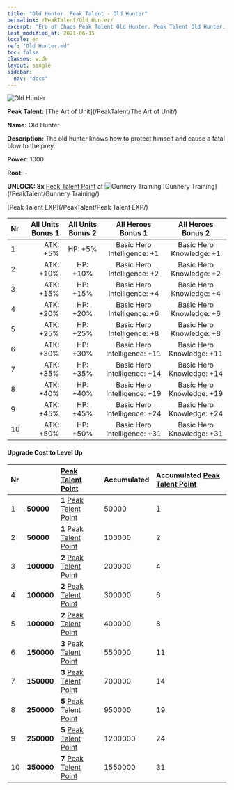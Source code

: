 ```yaml
---
title: "Old Hunter. Peak Talent - Old Hunter"
permalink: /PeakTalent/Old Hunter/
excerpt: "Era of Chaos Peak Talent Old Hunter. Peak Talent Old Hunter. Old Hunter"
last_modified_at: 2021-06-15
locale: en
ref: "Old Hunter.md"
toc: false
classes: wide
layout: single
sidebar:
  nav: "docs"
---
```


  ![Old Hunter](/images/pt/talent_2010.png)

  **Peak Talent:** [The Art of Unit](/PeakTalent/The Art of Unit/)

  **Name:** Old Hunter

  **Description:** The old hunter knows how to protect himself and cause a fatal blow to the prey.

  **Power:** 1000

  **Root:** -

  **UNLOCK: 8x** [Peak Talent Point](/Items/con_934/) at ![Gunnery Training](/images/pt/talent_2008.png) [Gunnery Training](/PeakTalent/Gunnery Training/)

  [Peak Talent EXP](/PeakTalent/Peak Talent EXP/)

  | Nr | All Units Bonus 1 | All Units Bonus 2 | All Heroes Bonus 1 | All Heroes Bonus 2 |
  |:---|--------------:|:-------------:|:-------------:|:-------------:|
  | 1 | ATK: +5% | HP: +5% | Basic Hero Intelligence: +1 | Basic Hero Knowledge: +1 |
  | 2 | ATK: +10% | HP: +10% | Basic Hero Intelligence: +2 | Basic Hero Knowledge: +2 |
  | 3 | ATK: +15% | HP: +15% | Basic Hero Intelligence: +4 | Basic Hero Knowledge: +4 |
  | 4 | ATK: +20% | HP: +20% | Basic Hero Intelligence: +6 | Basic Hero Knowledge: +6 |
  | 5 | ATK: +25% | HP: +25% | Basic Hero Intelligence: +8 | Basic Hero Knowledge: +8 |
  | 6 | ATK: +30% | HP: +30% | Basic Hero Intelligence: +11 | Basic Hero Knowledge: +11 |
  | 7 | ATK: +35% | HP: +35% | Basic Hero Intelligence: +14 | Basic Hero Knowledge: +14 |
  | 8 | ATK: +40% | HP: +40% | Basic Hero Intelligence: +19 | Basic Hero Knowledge: +19 |
  | 9 | ATK: +45% | HP: +45% | Basic Hero Intelligence: +24 | Basic Hero Knowledge: +24 |
  | 10 | ATK: +50% | HP: +50% | Basic Hero Intelligence: +31 | Basic Hero Knowledge: +31 |


#### Upgrade Cost to Level Up

  | Nr | <i class="fas fa-coins"/> | [Peak Talent Point](/Items/con_934/) | Accumulated <i class="fas fa-coins"/> | Accumulated [Peak Talent Point](/Items/con_934/) |
  |:---|:--------------|:-------------|:-------------|:-------------|
  | 1 | **50000** | **1** [Peak Talent Point](/Items/con_934/) | 50000 | 1 |
  | 2 | **50000** | **1** [Peak Talent Point](/Items/con_934/) | 100000 | 2 |
  | 3 | **100000** | **2** [Peak Talent Point](/Items/con_934/) | 200000 | 4 |
  | 4 | **100000** | **2** [Peak Talent Point](/Items/con_934/) | 300000 | 6 |
  | 5 | **100000** | **2** [Peak Talent Point](/Items/con_934/) | 400000 | 8 |
  | 6 | **150000** | **3** [Peak Talent Point](/Items/con_934/) | 550000 | 11 |
  | 7 | **150000** | **3** [Peak Talent Point](/Items/con_934/) | 700000 | 14 |
  | 8 | **250000** | **5** [Peak Talent Point](/Items/con_934/) | 950000 | 19 |
  | 9 | **250000** | **5** [Peak Talent Point](/Items/con_934/) | 1200000 | 24 |
  | 10 | **350000** | **7** [Peak Talent Point](/Items/con_934/) | 1550000 | 31 |
